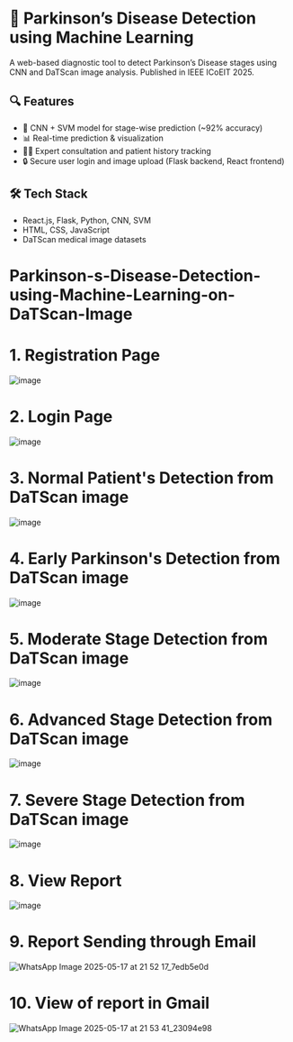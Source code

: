 # 🚀 Parkinson’s Disease Detection using Machine Learning

A web-based diagnostic tool to detect Parkinson’s Disease stages using CNN and DaTScan image analysis. Published in IEEE ICoEIT 2025.

## 🔍 Features
- 🧠 CNN + SVM model for stage-wise prediction (~92% accuracy)
- 📊 Real-time prediction & visualization
- 👨‍⚕️ Expert consultation and patient history tracking
- 🔒 Secure user login and image upload (Flask backend, React frontend)

## 🛠️ Tech Stack
- React.js, Flask, Python, CNN, SVM
- HTML, CSS, JavaScript
- DaTScan medical image datasets
  
# Parkinson-s-Disease-Detection-using-Machine-Learning-on-DaTScan-Image
# 1. Registration Page
![image](https://github.com/user-attachments/assets/ac9e9ad9-36e9-44a5-94cf-9f57f0a91591)
# 2. Login Page
![image](https://github.com/user-attachments/assets/542b5439-e325-4013-8959-c153e9bbefa1)
# 3. Normal Patient's Detection from DaTScan image
![image](https://github.com/user-attachments/assets/560d10cd-159b-4cc6-ac6f-dbfb7d458de9)
# 4. Early Parkinson's Detection from DaTScan image
![image](https://github.com/user-attachments/assets/2263e299-87ec-401a-8cc0-5f2d2015885c)
# 5. Moderate Stage Detection from DaTScan image
![image](https://github.com/user-attachments/assets/b52305be-9b85-4cbd-ab6a-fbfb5f89de3a)
# 6. Advanced Stage Detection from DaTScan image
![image](https://github.com/user-attachments/assets/e7445503-d9a3-4f6e-ba28-71d2eae99d7c)
# 7. Severe Stage Detection from DaTScan image
![image](https://github.com/user-attachments/assets/5c31314f-089b-411b-9466-b82e8906c254)

# 8. View Report
![image](https://github.com/user-attachments/assets/95489e15-4bc6-4a2b-b383-a69f63f935b2)

# 9. Report Sending through Email
![WhatsApp Image 2025-05-17 at 21 52 17_7edb5e0d](https://github.com/user-attachments/assets/1fa6fb56-5492-41c1-b374-e6ad6054ff1f)
# 10. View of report in Gmail
![WhatsApp Image 2025-05-17 at 21 53 41_23094e98](https://github.com/user-attachments/assets/5749d740-a695-4c16-92c9-06575eff6905)



